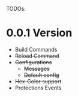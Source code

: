 TODOs:
# 0.0.1 Version

- Build Commands
- ~~Reload Command~~
- ~~Configurations~~
  - ~~Messages~~
  - ~~Default config~~
- ~~Hex-Color support~~
- Protections Events
